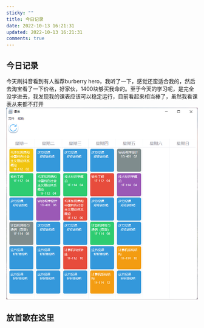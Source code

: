 ```yaml
---
sticky: ""
title: 今日记录
date: 2022-10-13 16:21:31
updated: 2022-10-13 16:21:31
comments: true
---
```

## 今日记录

今天刷抖音看到有人推荐burberry hero，我听了一下，感觉还蛮适合我的，然后去淘宝看了一下价格，好家伙，1400块够买我命的。至于今天的学习呢，是完全没学进去，我发现我的课表应该可以稳定运行，目前看起来相当棒了，虽然我看课表从来都不打开![课表截图](source/images/uploads/qq截图20221013183939.png)

## 放首歌在这里

<audio src="https://www.musecloud.tech/d/ASOUL%E7%9B%B8%E5%85%B3/ASOUL%E9%9F%B3%E4%B9%90/2022.03.19%20AE%20%E5%B0%8F%E7%8B%90%E7%8B%B8.mp3"></audio>
